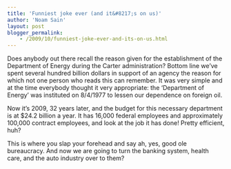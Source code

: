 ```yaml
---
title: 'Funniest joke ever (and it&#8217;s on us)'
author: 'Noam Sain'
layout: post
blogger_permalink:
    - /2009/10/funniest-joke-ever-and-its-on-us.html
---
```


Does anybody out there recall the reason given for the establishment of the Department of Energy during the Carter administration? Bottom line we’ve spent several hundred billion dollars in support of an agency the reason for which not one person who reads this can remember. It was very simple and at the time everybody thought it very appropriate: the ‘Department of Energy’ was instituted on 8/4/1977 to lessen our dependence on foreign oil.

Now it’s 2009, 32 years later, and the budget for this necessary department is at $24.2 billion a year. It has 16,000 federal employees and approximately 100,000 contract employees, and look at the job it has done! Pretty efficient, huh?

This is where you slap your forehead and say ah, yes, good ole bureaucracy. And now we are going to turn the banking system, health care, and the auto industry over to them?